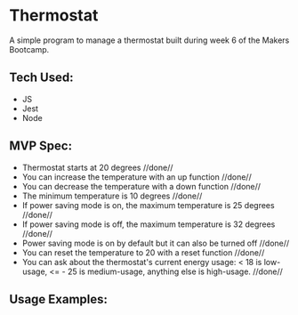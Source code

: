 # Thermostat

A simple program to manage a thermostat built during week 6 of the Makers Bootcamp.

## Tech Used:

- JS
- Jest
- Node

## MVP Spec:

   - Thermostat starts at 20 degrees //done//
   - You can increase the temperature with an up function //done//
   - You can decrease the temperature with a down function //done//
   - The minimum temperature is 10 degrees //done//
   - If power saving mode is on, the maximum temperature is 25 degrees //done//
   - If power saving mode is off, the maximum temperature is 32 degrees //done//
   - Power saving mode is on by default but it can also be turned off //done//
   - You can reset the temperature to 20 with a reset function //done//
   - You can ask about the thermostat's current energy usage: < 18 is low-usage, <= - 25 is medium-usage, anything else is high-usage. //done//

  ## Usage Examples:
